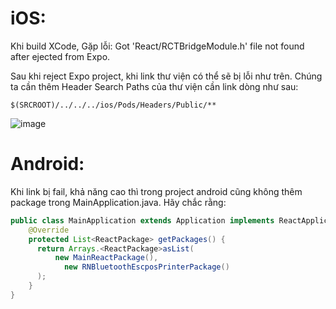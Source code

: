 # iOS:

Khi build XCode, Gặp lỗi: Got 'React/RCTBridgeModule.h' file not found after ejected from Expo.

Sau khi reject Expo project, khi link thư viện có thể sẽ bị lỗi như trên. Chúng ta cần thêm Header Search Paths của thư viện cần link dòng như sau:

```
$(SRCROOT)/../../../ios/Pods/Headers/Public/**
```

![image](https://user-images.githubusercontent.com/10974517/64230296-a40c2400-cf16-11e9-8f2e-07cdc031c357.png)

# Android:

Khi link bị fail, khả năng cao thì trong project android cũng không thêm package trong MainApplication.java. Hãy chắc rằng:

```java
public class MainApplication extends Application implements ReactApplication {
    @Override
    protected List<ReactPackage> getPackages() {
      return Arrays.<ReactPackage>asList(
          new MainReactPackage(),
            new RNBluetoothEscposPrinterPackage()
      );
    }
}
```
